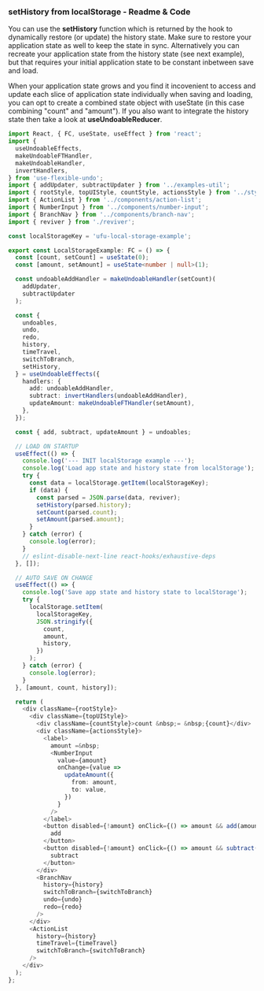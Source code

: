 ### setHistory from localStorage - Readme & Code

You can use the **setHistory** function which is returned by the hook to dynamically restore (or update) the history state. Make sure to restore your application state as well to keep the state in sync. Alternatively you can recreate your application state from the history state (see next example), but that requires your initial application state to be constant inbetween save and load.

When your application state grows and you find it incovenient to access and update each slice of application state individually when saving and loading, you can opt to create a combined state object with useState (in this case combining "count" and "amount"). If you also want to integrate the history state then take a look at **useUndoableReducer**.

```typescript
import React, { FC, useState, useEffect } from 'react';
import {
  useUndoableEffects,
  makeUndoableFTHandler,
  makeUndoableHandler,
  invertHandlers,
} from 'use-flexible-undo';
import { addUpdater, subtractUpdater } from '../examples-util';
import { rootStyle, topUIStyle, countStyle, actionsStyle } from '../styles';
import { ActionList } from '../components/action-list';
import { NumberInput } from '../components/number-input';
import { BranchNav } from '../components/branch-nav';
import { reviver } from './reviver';

const localStorageKey = 'ufu-local-storage-example';

export const LocalStorageExample: FC = () => {
  const [count, setCount] = useState(0);
  const [amount, setAmount] = useState<number | null>(1);

  const undoableAddHandler = makeUndoableHandler(setCount)(
    addUpdater,
    subtractUpdater
  );

  const {
    undoables,
    undo,
    redo,
    history,
    timeTravel,
    switchToBranch,
    setHistory,
  } = useUndoableEffects({
    handlers: {
      add: undoableAddHandler,
      subtract: invertHandlers(undoableAddHandler),
      updateAmount: makeUndoableFTHandler(setAmount),
    },
  });

  const { add, subtract, updateAmount } = undoables;

  // LOAD ON STARTUP
  useEffect(() => {
    console.log('--- INIT localStorage example ---');
    console.log('Load app state and history state from localStorage');
    try {
      const data = localStorage.getItem(localStorageKey);
      if (data) {
        const parsed = JSON.parse(data, reviver);
        setHistory(parsed.history);
        setCount(parsed.count);
        setAmount(parsed.amount);
      }
    } catch (error) {
      console.log(error);
    }
    // eslint-disable-next-line react-hooks/exhaustive-deps
  }, []);

  // AUTO SAVE ON CHANGE
  useEffect(() => {
    console.log('Save app state and history state to localStorage');
    try {
      localStorage.setItem(
        localStorageKey,
        JSON.stringify({
          count,
          amount,
          history,
        })
      );
    } catch (error) {
      console.log(error);
    }
  }, [amount, count, history]);

  return (
    <div className={rootStyle}>
      <div className={topUIStyle}>
        <div className={countStyle}>count &nbsp;= &nbsp;{count}</div>
        <div className={actionsStyle}>
          <label>
            amount =&nbsp;
            <NumberInput
              value={amount}
              onChange={value =>
                updateAmount({
                  from: amount,
                  to: value,
                })
              }
            />
          </label>
          <button disabled={!amount} onClick={() => amount && add(amount)}>
            add
          </button>
          <button disabled={!amount} onClick={() => amount && subtract(amount)}>
            subtract
          </button>
        </div>
        <BranchNav
          history={history}
          switchToBranch={switchToBranch}
          undo={undo}
          redo={redo}
        />
      </div>
      <ActionList
        history={history}
        timeTravel={timeTravel}
        switchToBranch={switchToBranch}
      />
    </div>
  );
};
```
